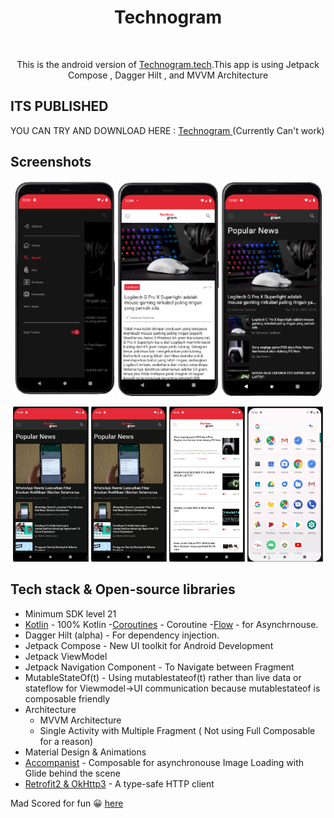 
<h1 align="center">Technogram</h1></br>
<p align="center">  
This is the android version of <a href="https://technogram.tech">Technogram.tech</a>.This app is using  Jetpack Compose , Dagger Hilt , and MVVM Architecture
</p>

## ITS PUBLISHED 
YOU CAN TRY AND DOWNLOAD HERE : <a href="https://play.google.com/store/apps/details?id=com.fdev.technogram"> Technogram </a> (Currently Can't work)

## Screenshots
<p align="center">
<img src="/Preview/ss1.png" width="32%"/>
<img src="/Preview/ss2.png" width="32%"/>
<img src="/Preview/ss3.png" width="32%"/>
</p>
<p align="center">
<img src="/Preview/gif1.gif" width="24%"/>
<img src="/Preview/gif2.gif" width="24%"/>
<img src="/Preview/gif3.gif" width="24%"/>
<img src="/Preview/gif4.gif" width="24%"/>
</p>

## Tech stack & Open-source libraries
- Minimum SDK level 21
- [Kotlin](https://kotlinlang.org/) -  100% Kotlin 
-[Coroutines](https://github.com/Kotlin/kotlinx.coroutines) - Coroutine 
-[Flow](https://kotlin.github.io/kotlinx.coroutines/kotlinx-coroutines-core/kotlinx.coroutines.flow/) - for Asynchrnouse.
- Dagger Hilt (alpha) - For dependency injection.
- Jetpack Compose - New UI toolkit for Android Development
- Jetpack ViewModel 
- Jetpack Navigation Component - To Navigate between Fragment
- MutableStateOf(t) - Using mutablestateof(t) rather than live data or stateflow for Viewmodel->UI communication because mutablestateof is composable friendly
- Architecture
  - MVVM Architecture
  - Single Activity with Multiple Fragment ( Not using Full Composable for a reason)
- Material Design & Animations
- [Accompanist](https://github.com/chrisbanes/accompanist) - Composable for asynchronouse Image Loading with Glide behind the scene
- [Retrofit2 & OkHttp3](https://github.com/square/retrofit) - A type-safe HTTP client



Mad Scored for fun 😀 <a href="https://madscorecard.withgoogle.com/scorecards/162835206/#summary">here</a>




